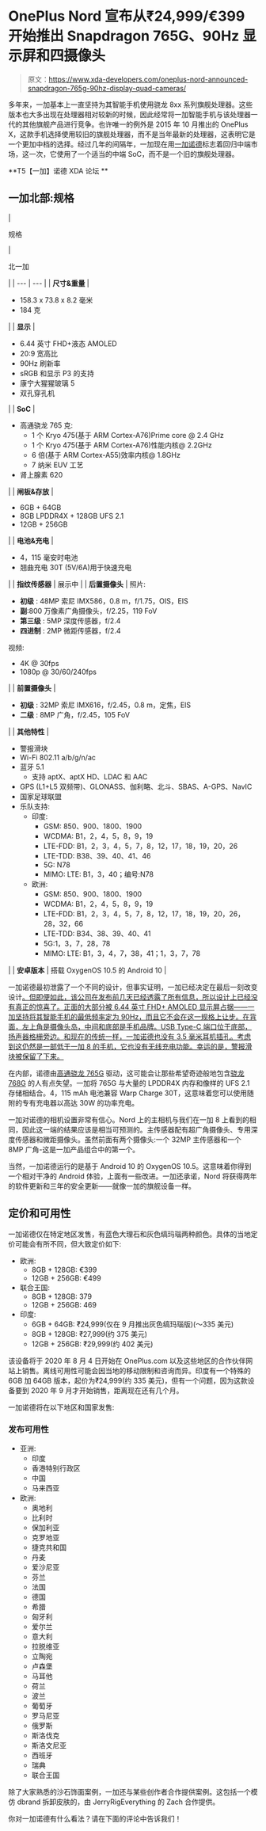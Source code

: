 # OnePlus Nord 宣布从₹24,999/€399 开始推出 Snapdragon 765G、90Hz 显示屏和四摄像头

> 原文：<https://www.xda-developers.com/oneplus-nord-announced-snapdragon-765g-90hz-display-quad-cameras/>

多年来，一加基本上一直坚持为其智能手机使用骁龙 8xx 系列旗舰处理器。这些版本也大多出现在处理器相对较新的时候，因此经常将一加智能手机与该处理器一代的其他旗舰产品进行竞争。也许唯一的例外是 2015 年 10 月推出的 OnePlus X，这款手机选择使用较旧的旗舰处理器，而不是当年最新的处理器，这表明它是一个更加中档的选择。经过几年的间隔年，一加现在用[一加诺德](https://www.xda-developers.com/oneplus-nord-12gb-ram-90hz-display-google-phone/)标志着回归中端市场，这一次，它使用了一个适当的中端 SoC，而不是一个旧的旗舰处理器。

**T5【一加】诺德 XDA 论坛 **

## 一加北部:规格

| 

规格

 | 

北一加

 |
| --- | --- |
| **尺寸&重量** | 

*   158.3 x 73.8 x 8.2 毫米
*   184 克

 |
| **显示** | 

*   6.44 英寸 FHD+液态 AMOLED
*   20:9 宽高比
*   90Hz 刷新率
*   sRGB 和显示 P3 的支持
*   康宁大猩猩玻璃 5
*   双孔穿孔机

 |
| **SoC** | 

*   高通骁龙 765 克:
    *   1 个 Kryo 475(基于 ARM Cortex-A76)Prime core @ 2.4 GHz
    *   1 个 Kryo 475(基于 ARM Cortex-A76)性能内核@ 2.2GHz
    *   6 倍(基于 ARM Cortex-A55)效率内核@ 1.8GHz
    *   7 纳米 EUV 工艺
*   肾上腺素 620

 |
| **闸板&存放** | 

*   6GB + 64GB
*   8GB LPDDR4X + 128GB UFS 2.1
*   12GB + 256GB

 |
| **电池&充电** | 

*   4，115 毫安时电池
*   翘曲充电 30T (5V/6A)用于快速充电

 |
| **指纹传感器** | 展示中 |
| **后置摄像头** | 照片:

*   **初级** : 48MP 索尼 IMX586，0.8 m，f/1.75，OIS，EIS
*   **副**:800 万像素广角摄像头，f/2.25，119 FoV
*   **第三级** : 5MP 深度传感器，f/2.4
*   **四进制** : 2MP 微距传感器，f/2.4

视频:

*   4K @ 30fps
*   1080p @ 30/60/240fps

 |
| **前置摄像头** | 

*   **初级** : 32MP 索尼 IMX616，f/2.45，0.8 m，定焦，EIS
*   **二级** : 8MP 广角，f/2.45，105 FoV

 |
| **其他特性** | 

*   警报滑块
*   Wi-Fi 802.11 a/b/g/n/ac
*   蓝牙 5.1
    *   支持 aptX、aptX HD、LDAC 和 AAC
*   GPS (L1+L5 双频带)、GLONASS、伽利略、北斗、SBAS、A-GPS、NavIC
*   国家足球联盟
*   乐队支持:
    *   印度:
        *   GSM: 850、900、1800、1900
        *   WCDMA: B1，2，4，5，8，9，19
        *   LTE-FDD: B1，2，3，4，5，7，8，12，17，18，19，20，26
        *   LTE-TDD: B38、39、40、41、46
        *   5G: N78
        *   MIMO: LTE: B1，3，40；编号:N78
    *   欧洲:
        *   GSM: 850、900、1800、1900
        *   WCDMA: B1，2，4，5，8，9，19
        *   LTE-FDD: B1，2，3，4，5，7，8，12，17，18，19，20，26，28，32，66
        *   LTE-TDD: B34、38、39、40、41
        *   5G:1，3，7，28，78
        *   MIMO: LTE: B1，3，4，7，38，41；1，3，7，78

 |
| **安卓版本** | 搭载 OxygenOS 10.5 的 Android 10 |

一加诺德最初泄露了一个不同的设计，但事实证明，一加已经决定在最后一刻改变设计[。但即便如此，该公司在发布前几天已经透露了所有信息，所以设计上已经没有真正的惊喜了。正面的大部分被 6.44 英寸 FHD+ AMOLED 显示屏占据——一加坚持将其智能手机的最低频率定为 90Hz，而且它不会在这一规格上让步。在背面，左上角是摄像头岛，中间和底部是手机品牌。USB Type-C 端口位于底部，扬声器格栅旁边。和现在的传统一样，一加诺德也没有 3.5 毫米耳机插孔。考虑到这仍然是一部低于一加 8 的手机，它也没有无线充电功能。幸运的是，警报滑块被保留了下来。](https://www.xda-developers.com/oneplus-nord-design-carl-pei-mkbhd/)

在内部，诺德由[高通骁龙 765G](https://www.xda-developers.com/qualcomm-snapdragon-765-processor-specifications-features/) 驱动，这可能会让那些希望奇迹般地包含[骁龙 768G](https://www.xda-developers.com/qualcomm-announces-snapdragon-768g-mobile-platform/) 的人有点失望。一加将 765G 与大量的 LPDDR4X 内存和像样的 UFS 2.1 存储相结合。4，115 mAh 电池兼容 Warp Charge 30T，这意味着您可以使用随附的专有充电器以高达 30W 的功率充电。

一加对诺德的相机设置非常有信心。Nord 上的主相机与我们在一加 8 上看到的相同，因此这一端的结果应该是相当可预测的。主传感器配有超广角摄像头、专用深度传感器和微距摄像头。虽然前面有两个摄像头:一个 32MP 主传感器和一个 8MP 广角-这是一加产品组合中的第一个。

当然，一加诺德运行的是基于 Android 10 的 OxygenOS 10.5。这意味着你得到一个相对干净的 Android 体验，上面有一些改进。一加还承诺，Nord 将获得两年的软件更新和三年的安全更新——就像一加的旗舰设备一样。

## 定价和可用性

一加诺德仅在特定地区发售，有蓝色大理石和灰色缟玛瑙两种颜色。具体的当地定价可能会有所不同，但大致定价如下:

*   欧洲:
    *   8GB + 128GB: €399
    *   12GB + 256GB: €499
*   联合王国:
    *   8GB + 128GB: 379
    *   12GB + 256GB: 469
*   印度:
    *   6GB + 64GB: ₹24,999(仅在 9 月推出灰色缟玛瑙版)(～335 美元)
    *   8GB + 128GB: ₹27,999(约 375 美元)
    *   12GB + 256GB: ₹29,999(约 402 美元)

该设备将于 2020 年 8 月 4 日开始在 OnePlus.com 以及这些地区的合作伙伴网站上销售。离线可用性可能会因当地的移动限制和咨询而异。印度有一个特殊的 6GB 加 64GB 版本，起价为₹24,999(约 335 美元)，但有一个问题，因为这款设备要到 2020 年 9 月才开始销售，距离现在还有几个月。

一加诺德将在以下地区和国家发售:

### 发布可用性

*   亚洲:
    *   印度
    *   香港特别行政区
    *   中国
    *   马来西亚
*   欧洲:
    *   奥地利
    *   比利时
    *   保加利亚
    *   克罗地亚
    *   捷克共和国
    *   丹麦
    *   爱沙尼亚
    *   芬兰
    *   法国
    *   德国
    *   希腊
    *   匈牙利
    *   爱尔兰
    *   意大利
    *   拉脱维亚
    *   立陶宛
    *   卢森堡
    *   马耳他
    *   荷兰
    *   波兰
    *   葡萄牙
    *   罗马尼亚
    *   俄罗斯
    *   斯洛伐克
    *   斯洛文尼亚
    *   西班牙
    *   瑞典
    *   联合王国

除了大家熟悉的沙石饰面案例，一加还与某些创作者合作提供案例。这包括一个模仿 dbrand 拆卸皮肤的，由 JerryRigEverything 的 Zach 合作提供。

你对一加诺德有什么看法？请在下面的评论中告诉我们！
